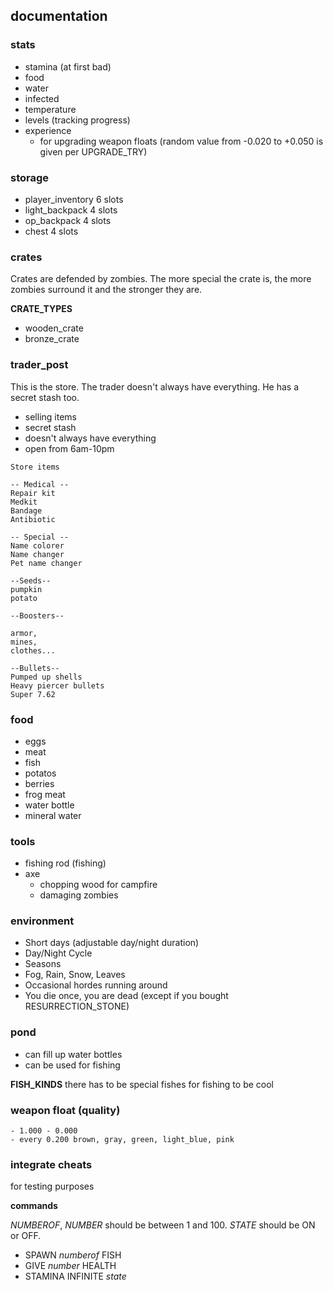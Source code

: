 ## documentation

### stats
- stamina (at first bad)
- food
- water
- infected
- temperature
- levels (tracking progress)
- experience
  - for upgrading weapon floats (random value from -0.020 to +0.050 is given per UPGRADE_TRY)
  
### storage
- player_inventory 6 slots
- light_backpack 4 slots
- op_backpack 4 slots
- chest 4 slots
  
### crates
Crates are defended by zombies. The more special the crate is, the more zombies surround it and the stronger they are.

**CRATE_TYPES**
- wooden_crate
- bronze_crate
  
### trader_post
This is the store. The trader doesn't always have everything. He has a secret stash too.
- selling items
- secret stash
- doesn't always have everything
- open from 6am-10pm

```
Store items

-- Medical --
Repair kit
Medkit
Bandage
Antibiotic

-- Special --
Name colorer
Name changer
Pet name changer

--Seeds--
pumpkin
potato

--Boosters--

armor,
mines,
clothes...

--Bullets--
Pumped up shells
Heavy piercer bullets
Super 7.62

```

### food
- eggs
- meat
- fish
- potatos
- berries
- frog meat
- water bottle
- mineral water

### tools
- fishing rod (fishing)
- axe
  - chopping wood for campfire
  - damaging zombies

### environment
- Short days (adjustable day/night duration)
- Day/Night Cycle
- Seasons
- Fog, Rain, Snow, Leaves
- Occasional hordes running around
- You die once, you are dead (except if you bought RESURRECTION_STONE)

### pond
- can fill up water bottles
- can be used for fishing

**FISH_KINDS**
there has to be special fishes for fishing to be cool

### weapon float (quality)
```
- 1.000 - 0.000
- every 0.200 brown, gray, green, light_blue, pink
```

### integrate cheats
for testing purposes

**commands**

_NUMBEROF_, _NUMBER_ should be between 1 and 100.
_STATE_ should be ON or OFF.

- SPAWN _numberof_ FISH
- GIVE _number_ HEALTH
- STAMINA INFINITE _state_

